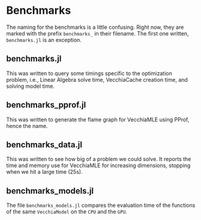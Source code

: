 # Benchmarks

The naming for the benchmarks is a little confusing.
Right now, they are marked with the prefix `benchmarks_` in their filename.
The first one written, `benchmarks.jl` is an exception.

## benchmarks.jl

This was written to query some timings specific to the optimization problem, i.e., Linear Algebra solve time, VecchiaCache creation time, and solving model time. 

## benchmarks_pprof.jl

This was written to generate the flame graph for VecchiaMLE using PProf, hence the name. 

## benchmarks_data.jl

This was written to see how big of a problem we could solve. It reports the time and memory use for VecchiaMLE for increasing dimensions, stopping when we hit a large time (25s). 

## benchmarks_models.jl

The file `benchmarks_models.jl` compares the evaluation time of the functions of the same `VecchiaModel` on the `CPU` and the `GPU`.

